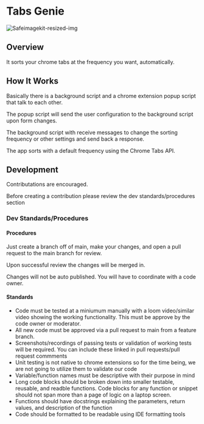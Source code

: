 # Tabs Genie

![Safeimagekit-resized-img](https://user-images.githubusercontent.com/12537806/221697081-ea8d0d9f-d8df-402b-93c2-53eb86fd7f38.png)

## Overview

It sorts your chrome tabs at the frequency you want, automatically. 

## How It Works

Basically there is a background script and a chrome extension popup script that talk to each other. 

The popup script will send the user configuration to the background script upon form changes. 

The background script with receive messages to change the sorting frequency or other settings and send back a response. 

The app sorts with a default frequency using the Chrome Tabs API. 


## Development

Contributations are encouraged. 

Before creating a contribution please review the dev standards/procedures section

### Dev Standards/Procedures

#### Procedures

Just create a branch off of main, make your changes, and open a pull request to the main branch for review. 

Upon successful review the changes will be merged in. 

Changes will not be auto published. You will have to coordinate with a code owner. 

#### Standards

- Code must be tested at a miniumum manually with a loom video/similar video showing the working functionality. This must be approve by the code owner or moderator. 
- All new code must be approved via a pull request to main from a feature branch. 
- Screenshots/recordings of passing tests or validation of working tests will be required. You can include these linked in pull requests/pull request commments
- Unit testing is not native to chrome extensions so for the time being, we are not going to utilize them to validate our code
- Variable/function names must be descriptive with their purpose in mind
- Long code blocks should be broken down into smaller testable, reusable, and readble functions. Code blocks for any function or snippet should not span more than a page of logic on a laptop screen. 
- Functions should have docstrings explaining the parameters, return values, and description of the function
- Code should be formatted to be readable using IDE formatting tools
### 
